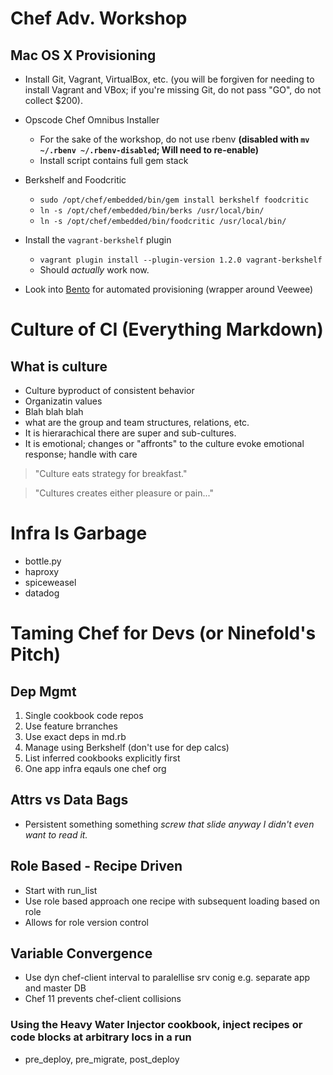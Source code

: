 # Chef Adv. Workshop

## Mac OS X Provisioning
* Install Git, Vagrant, VirtualBox, etc. (you will be forgiven for needing to install Vagrant and VBox; if you're missing Git, do not pass "GO", do not collect $200).
* Opscode Chef Omnibus Installer
    * For the sake of the workshop, do not use rbenv **(disabled with `mv ~/.rbenv ~/.rbenv-disabled`; Will need to re-enable)**
    * Install script contains full gem stack
* Berkshelf and Foodcritic
    * `sudo /opt/chef/embedded/bin/gem install berkshelf foodcritic`
    * `ln -s /opt/chef/embedded/bin/berks /usr/local/bin/`
    * `ln -s /opt/chef/embedded/bin/foodcritic /usr/local/bin/`
* Install the `vagrant-berkshelf` plugin
    * `vagrant plugin install --plugin-version 1.2.0 vagrant-berkshelf`
    * Should *actually* work now.

* Look into [Bento](https://github.com/opscode/bento) for automated provisioning (wrapper around Veewee)

# Culture of CI (Everything Markdown)
## What is culture
* Culture byproduct of consistent behavior
* Organizatin values
* Blah blah blah
* what are the group and team structures, relations, etc.
* It is hierarachical there are super and sub-cultures.
* It is emotional; changes or "affronts" to the culture evoke emotional response; handle with care

> "Culture eats strategy for breakfast."

> "Cultures creates either pleasure or pain..."

# Infra Is Garbage

* bottle.py
* haproxy
* spiceweasel
* datadog

# Taming Chef for Devs (or Ninefold's Pitch)

## Dep Mgmt
1. Single cookbook code repos
1. Use feature brranches
1. Use exact deps in md.rb
1. Manage using Berkshelf (don't use for dep calcs)
1. List inferred cookbooks explicitly first
1. One app infra eqauls one chef org

## Attrs vs Data Bags
* Persistent something something *screw that slide anyway I didn't even want to read it.*

## Role Based - Recipe Driven
* Start with run_list
* Use role based approach one recipe with subsequent loading based on role
* Allows for role version control

## Variable Convergence
* Use dyn chef-client interval to paralellise srv conig e.g. separate app and master DB
* Chef 11 prevents chef-client collisions

### Using the **Heavy Water Injector** cookbook, inject recipes or code blocks at arbitrary locs in a run
* pre_deploy, pre_migrate, post_deploy
